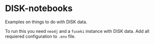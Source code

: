 # DISK-notebooks

Examples on things to do with DISK data.

To run this you need `neo4j` and a `fuseki` instance with DISK data.
Add all requiered configuration to `.env` file.
